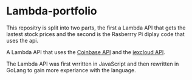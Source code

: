 # Lambda-portfolio

This repositry is split into two parts, the first a Lambda API that gets the lastest stock prices and the second is the Rasberrry Pi diplay code that uses the api.

A Lambda API that uses the [Coinbase API](https://docs.pro.coinbase.com/) and the [iexcloud API](https://iexcloud.io/docs/api/]).

The Lambda API was first wrritten in JavaScript and then rewritten in GoLang to gain more experiance with the language. 

